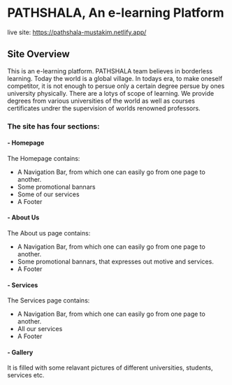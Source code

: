 # PATHSHALA, An e-learning Platform

live site: https://pathshala-mustakim.netlify.app/

## Site Overview

This is an e-learning platform. PATHSHALA team believes in borderless learning. Today the world is a global village. In todays era, to make oneself competitor, it is not enough to persue only a certain degree persue by ones university physically. There are a lotys of scope of learning. We provide degrees from various universities of the world as well as courses certificates undrer the supervision of worlds renowned professors.

### The site has four sections:

#### - Homepage

The Homepage contains:

- A Navigation Bar, from which one can easily go from one page to another.
- Some promotional bannars
- Some of our services
- A Footer

#### - About Us

The About us page contains:

- A Navigation Bar, from which one can easily go from one page to another.
- Some promotional bannars, that expresses out motive and services.
- A Footer

#### - Services

The Services page contains:

- A Navigation Bar, from which one can easily go from one page to another.
- All our services
- A Footer

#### - Gallery

It is filled with some relavant pictures of different universities, students, services etc.


